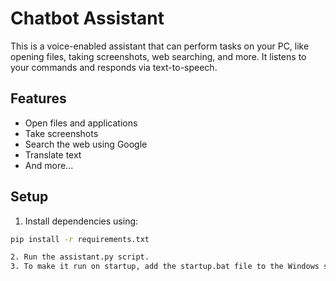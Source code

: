 # Chatbot Assistant

This is a voice-enabled assistant that can perform tasks on your PC, like opening files, taking screenshots, web searching, and more. It listens to your commands and responds via text-to-speech.

## Features
- Open files and applications
- Take screenshots
- Search the web using Google
- Translate text
- And more...

## Setup
1. Install dependencies using:
```bash
pip install -r requirements.txt

2. Run the assistant.py script.
3. To make it run on startup, add the startup.bat file to the Windows startup folder.
